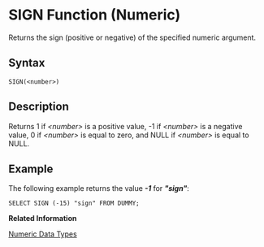 <!-- loio20e788537519101487829d6ad0ba5244 -->

# SIGN Function \(Numeric\)

Returns the sign \(positive or negative\) of the specified numeric argument.



<a name="loio20e788537519101487829d6ad0ba5244__sql_function_sign_1sql_function_sign_syntax"/>

## Syntax

```
SIGN(<number>)
```



<a name="loio20e788537519101487829d6ad0ba5244__sql_function_sign_1sql_function_sign_description"/>

## Description

Returns 1 if *<number\>* is a positive value, -1 if *<number\>* is a negative value, 0 if *<number\>* is equal to zero, and NULL if *<number\>* is equal to NULL.



<a name="loio20e788537519101487829d6ad0ba5244__sql_function_sign_1sql_function_sign_examples"/>

## Example

The following example returns the value ***\-1*** for ***"sign"***:

```
SELECT SIGN (-15) "sign" FROM DUMMY;
```

**Related Information**  


[Numeric Data Types](../numeric-data-types-4ee2f26.md "Numeric data types are used to store numeric information.")

